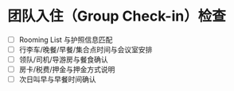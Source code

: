 # 团队入住（Group Check-in）检查

- [ ] Rooming List 与护照信息匹配
- [ ] 行李车/晚餐/早餐/集合点时间与会议室安排
- [ ] 领队/司机/导游房与餐食确认
- [ ] 房卡/税费/押金与押金方式说明
- [ ] 次日叫早与早餐时间确认
